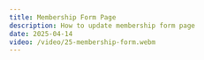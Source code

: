 ```yaml
---
title: Membership Form Page
description: How to update membership form page
date: 2025-04-14
video: /video/25-membership-form.webm
---
```


